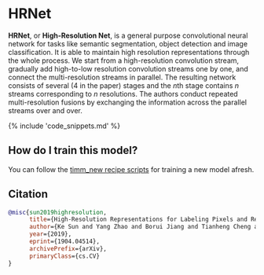 # HRNet

**HRNet**, or **High-Resolution Net**, is a general purpose convolutional neural network for tasks like semantic segmentation, object detection and image classification. It is able to maintain high resolution representations through the whole process. We start from a high-resolution convolution stream, gradually add high-to-low resolution convolution streams one by one, and connect the multi-resolution streams in parallel. The resulting network consists of several ($4$ in the paper) stages and the $n$th stage contains $n$ streams corresponding to $n$ resolutions. The authors conduct repeated multi-resolution fusions by exchanging the information across the parallel streams over and over.

{% include 'code_snippets.md' %}

## How do I train this model?

You can follow the [timm_new recipe scripts](https://rwightman.github.io/pytorch-image-models/scripts/) for training a new model afresh.

## Citation

```BibTeX
@misc{sun2019highresolution,
      title={High-Resolution Representations for Labeling Pixels and Regions},
      author={Ke Sun and Yang Zhao and Borui Jiang and Tianheng Cheng and Bin Xiao and Dong Liu and Yadong Mu and Xinggang Wang and Wenyu Liu and Jingdong Wang},
      year={2019},
      eprint={1904.04514},
      archivePrefix={arXiv},
      primaryClass={cs.CV}
}
```

<!--
Type: model-index
Collections:
- Name: HRNet
  Paper:
    Title: Deep High-Resolution Representation Learning for Visual Recognition
    URL: https://paperswithcode.com/paper/190807919
Models:
- Name: hrnet_w18
  In Collection: HRNet
  Metadata:
    FLOPs: 5547205500
    Parameters: 21300000
    File Size: 85718883
    Architecture:
    - Batch Normalization
    - Convolution
    - ReLU
    - Residual Connection
    Tasks:
    - Image Classification
    Training Techniques:
    - Nesterov Accelerated Gradient
    - Weight Decay
    Training Data:
    - ImageNet
    Training Resources: 4x NVIDIA V100 GPUs
    ID: hrnet_w18
    Epochs: 100
    Layers: 18
    Crop Pct: '0.875'
    Momentum: 0.9
    Batch Size: 256
    Image Size: '224'
    Weight Decay: 0.001
    Interpolation: bilinear
  Code: https://github.com/rwightman/pytorch-image-models/blob/d8e69206be253892b2956341fea09fdebfaae4e3/timm_new/models/hrnet.py#L800
  Weights: https://github.com/rwightman/pytorch-image-models/releases/download/v0.1-hrnet/hrnetv2_w18-8cb57bb9.pth
  Results:
  - Task: Image Classification
    Dataset: ImageNet
    Metrics:
      Top 1 Accuracy: 76.76%
      Top 5 Accuracy: 93.44%
- Name: hrnet_w18_small
  In Collection: HRNet
  Metadata:
    FLOPs: 2071651488
    Parameters: 13190000
    File Size: 52934302
    Architecture:
    - Batch Normalization
    - Convolution
    - ReLU
    - Residual Connection
    Tasks:
    - Image Classification
    Training Techniques:
    - Nesterov Accelerated Gradient
    - Weight Decay
    Training Data:
    - ImageNet
    Training Resources: 4x NVIDIA V100 GPUs
    ID: hrnet_w18_small
    Epochs: 100
    Layers: 18
    Crop Pct: '0.875'
    Momentum: 0.9
    Batch Size: 256
    Image Size: '224'
    Weight Decay: 0.001
    Interpolation: bilinear
  Code: https://github.com/rwightman/pytorch-image-models/blob/d8e69206be253892b2956341fea09fdebfaae4e3/timm_new/models/hrnet.py#L790
  Weights: https://github.com/rwightman/pytorch-image-models/releases/download/v0.1-hrnet/hrnet_w18_small_v1-f460c6bc.pth
  Results:
  - Task: Image Classification
    Dataset: ImageNet
    Metrics:
      Top 1 Accuracy: 72.34%
      Top 5 Accuracy: 90.68%
- Name: hrnet_w18_small_v2
  In Collection: HRNet
  Metadata:
    FLOPs: 3360023160
    Parameters: 15600000
    File Size: 62682879
    Architecture:
    - Batch Normalization
    - Convolution
    - ReLU
    - Residual Connection
    Tasks:
    - Image Classification
    Training Techniques:
    - Nesterov Accelerated Gradient
    - Weight Decay
    Training Data:
    - ImageNet
    Training Resources: 4x NVIDIA V100 GPUs
    ID: hrnet_w18_small_v2
    Epochs: 100
    Layers: 18
    Crop Pct: '0.875'
    Momentum: 0.9
    Batch Size: 256
    Image Size: '224'
    Weight Decay: 0.001
    Interpolation: bilinear
  Code: https://github.com/rwightman/pytorch-image-models/blob/d8e69206be253892b2956341fea09fdebfaae4e3/timm_new/models/hrnet.py#L795
  Weights: https://github.com/rwightman/pytorch-image-models/releases/download/v0.1-hrnet/hrnet_w18_small_v2-4c50a8cb.pth
  Results:
  - Task: Image Classification
    Dataset: ImageNet
    Metrics:
      Top 1 Accuracy: 75.11%
      Top 5 Accuracy: 92.41%
- Name: hrnet_w30
  In Collection: HRNet
  Metadata:
    FLOPs: 10474119492
    Parameters: 37710000
    File Size: 151452218
    Architecture:
    - Batch Normalization
    - Convolution
    - ReLU
    - Residual Connection
    Tasks:
    - Image Classification
    Training Techniques:
    - Nesterov Accelerated Gradient
    - Weight Decay
    Training Data:
    - ImageNet
    Training Resources: 4x NVIDIA V100 GPUs
    ID: hrnet_w30
    Epochs: 100
    Layers: 30
    Crop Pct: '0.875'
    Momentum: 0.9
    Batch Size: 256
    Image Size: '224'
    Weight Decay: 0.001
    Interpolation: bilinear
  Code: https://github.com/rwightman/pytorch-image-models/blob/d8e69206be253892b2956341fea09fdebfaae4e3/timm_new/models/hrnet.py#L805
  Weights: https://github.com/rwightman/pytorch-image-models/releases/download/v0.1-hrnet/hrnetv2_w30-8d7f8dab.pth
  Results:
  - Task: Image Classification
    Dataset: ImageNet
    Metrics:
      Top 1 Accuracy: 78.21%
      Top 5 Accuracy: 94.22%
- Name: hrnet_w32
  In Collection: HRNet
  Metadata:
    FLOPs: 11524528320
    Parameters: 41230000
    File Size: 165547812
    Architecture:
    - Batch Normalization
    - Convolution
    - ReLU
    - Residual Connection
    Tasks:
    - Image Classification
    Training Techniques:
    - Nesterov Accelerated Gradient
    - Weight Decay
    Training Data:
    - ImageNet
    Training Resources: 4x NVIDIA V100 GPUs
    Training Time: 60 hours
    ID: hrnet_w32
    Epochs: 100
    Layers: 32
    Crop Pct: '0.875'
    Momentum: 0.9
    Batch Size: 256
    Image Size: '224'
    Weight Decay: 0.001
    Interpolation: bilinear
  Code: https://github.com/rwightman/pytorch-image-models/blob/d8e69206be253892b2956341fea09fdebfaae4e3/timm_new/models/hrnet.py#L810
  Weights: https://github.com/rwightman/pytorch-image-models/releases/download/v0.1-hrnet/hrnetv2_w32-90d8c5fb.pth
  Results:
  - Task: Image Classification
    Dataset: ImageNet
    Metrics:
      Top 1 Accuracy: 78.45%
      Top 5 Accuracy: 94.19%
- Name: hrnet_w40
  In Collection: HRNet
  Metadata:
    FLOPs: 16381182192
    Parameters: 57560000
    File Size: 230899236
    Architecture:
    - Batch Normalization
    - Convolution
    - ReLU
    - Residual Connection
    Tasks:
    - Image Classification
    Training Techniques:
    - Nesterov Accelerated Gradient
    - Weight Decay
    Training Data:
    - ImageNet
    Training Resources: 4x NVIDIA V100 GPUs
    ID: hrnet_w40
    Epochs: 100
    Layers: 40
    Crop Pct: '0.875'
    Momentum: 0.9
    Batch Size: 256
    Image Size: '224'
    Weight Decay: 0.001
    Interpolation: bilinear
  Code: https://github.com/rwightman/pytorch-image-models/blob/d8e69206be253892b2956341fea09fdebfaae4e3/timm_new/models/hrnet.py#L815
  Weights: https://github.com/rwightman/pytorch-image-models/releases/download/v0.1-hrnet/hrnetv2_w40-7cd397a4.pth
  Results:
  - Task: Image Classification
    Dataset: ImageNet
    Metrics:
      Top 1 Accuracy: 78.93%
      Top 5 Accuracy: 94.48%
- Name: hrnet_w44
  In Collection: HRNet
  Metadata:
    FLOPs: 19202520264
    Parameters: 67060000
    File Size: 268957432
    Architecture:
    - Batch Normalization
    - Convolution
    - ReLU
    - Residual Connection
    Tasks:
    - Image Classification
    Training Techniques:
    - Nesterov Accelerated Gradient
    - Weight Decay
    Training Data:
    - ImageNet
    Training Resources: 4x NVIDIA V100 GPUs
    ID: hrnet_w44
    Epochs: 100
    Layers: 44
    Crop Pct: '0.875'
    Momentum: 0.9
    Batch Size: 256
    Image Size: '224'
    Weight Decay: 0.001
    Interpolation: bilinear
  Code: https://github.com/rwightman/pytorch-image-models/blob/d8e69206be253892b2956341fea09fdebfaae4e3/timm_new/models/hrnet.py#L820
  Weights: https://github.com/rwightman/pytorch-image-models/releases/download/v0.1-hrnet/hrnetv2_w44-c9ac8c18.pth
  Results:
  - Task: Image Classification
    Dataset: ImageNet
    Metrics:
      Top 1 Accuracy: 78.89%
      Top 5 Accuracy: 94.37%
- Name: hrnet_w48
  In Collection: HRNet
  Metadata:
    FLOPs: 22285865760
    Parameters: 77470000
    File Size: 310603710
    Architecture:
    - Batch Normalization
    - Convolution
    - ReLU
    - Residual Connection
    Tasks:
    - Image Classification
    Training Techniques:
    - Nesterov Accelerated Gradient
    - Weight Decay
    Training Data:
    - ImageNet
    Training Resources: 4x NVIDIA V100 GPUs
    Training Time: 80 hours
    ID: hrnet_w48
    Epochs: 100
    Layers: 48
    Crop Pct: '0.875'
    Momentum: 0.9
    Batch Size: 256
    Image Size: '224'
    Weight Decay: 0.001
    Interpolation: bilinear
  Code: https://github.com/rwightman/pytorch-image-models/blob/d8e69206be253892b2956341fea09fdebfaae4e3/timm_new/models/hrnet.py#L825
  Weights: https://github.com/rwightman/pytorch-image-models/releases/download/v0.1-hrnet/hrnetv2_w48-abd2e6ab.pth
  Results:
  - Task: Image Classification
    Dataset: ImageNet
    Metrics:
      Top 1 Accuracy: 79.32%
      Top 5 Accuracy: 94.51%
- Name: hrnet_w64
  In Collection: HRNet
  Metadata:
    FLOPs: 37239321984
    Parameters: 128060000
    File Size: 513071818
    Architecture:
    - Batch Normalization
    - Convolution
    - ReLU
    - Residual Connection
    Tasks:
    - Image Classification
    Training Techniques:
    - Nesterov Accelerated Gradient
    - Weight Decay
    Training Data:
    - ImageNet
    Training Resources: 4x NVIDIA V100 GPUs
    ID: hrnet_w64
    Epochs: 100
    Layers: 64
    Crop Pct: '0.875'
    Momentum: 0.9
    Batch Size: 256
    Image Size: '224'
    Weight Decay: 0.001
    Interpolation: bilinear
  Code: https://github.com/rwightman/pytorch-image-models/blob/d8e69206be253892b2956341fea09fdebfaae4e3/timm_new/models/hrnet.py#L830
  Weights: https://github.com/rwightman/pytorch-image-models/releases/download/v0.1-hrnet/hrnetv2_w64-b47cc881.pth
  Results:
  - Task: Image Classification
    Dataset: ImageNet
    Metrics:
      Top 1 Accuracy: 79.46%
      Top 5 Accuracy: 94.65%
-->
